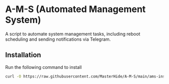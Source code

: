 # A-M-S (Automated Management System)
A script to automate system management tasks, including reboot scheduling and sending notifications via Telegram.

## Installation

Run the following command to install

```bash
curl -O https://raw.githubusercontent.com/MasterHide/A-M-S/main/ams-install.sh && chmod +x ams-install.sh && ./ams-install.sh
```

